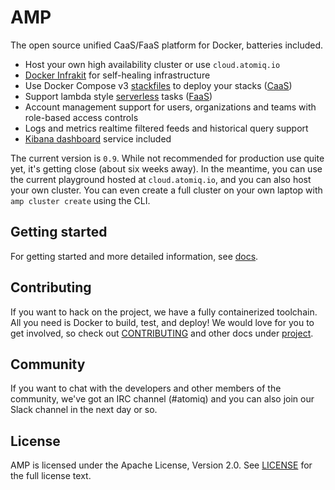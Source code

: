 # AMP

The open source unified CaaS/FaaS platform for Docker, batteries included.

 * Host your own high availability cluster or use `cloud.atomiq.io`
 * [Docker Infrakit](https://github.com/docker/infrakit) for self-healing infrastructure
 * Use Docker Compose v3 [stackfiles](https://docs.docker.com/compose/compose-file/) to deploy your stacks ([CaaS](https://blog.docker.com/2016/02/containers-as-a-service-caas/))
 * Support lambda style [serverless](https://en.wikipedia.org/wiki/Serverless_computing) tasks ([FaaS](https://martinfowler.com/articles/serverless.html))
 * Account management support for users, organizations and teams with role-based access controls
 * Logs and metrics realtime filtered feeds and historical query support
 * [Kibana dashboard](https://www.elastic.co/guide/en/kibana/current/dashboard.html) service included

The current version is `0.9`. While not recommended for production use quite yet, it's getting close
(about six weeks away). In the meantime, you can use the current playground hosted at `cloud.atomiq.io`,
and you can also host your own cluster. You can even create a full cluster on your own laptop
with `amp cluster create` using the CLI.

## Getting started

For getting started and more detailed information, see [docs](docs/).

## Contributing

If you want to hack on the project, we have a fully containerized toolchain.
All you need is Docker to build, test, and deploy! We would love for you to get involved,
so check out [CONTRIBUTING](project/CONTRIBUTING.md) and other docs under [project](project/).

## Community

If you want to chat with the developers and other members of the community, we've got an
IRC channel (#atomiq) and you can also join our Slack channel in the next day or so.

## License

AMP is licensed under the Apache License, Version 2.0.
See [LICENSE](https://github.com/appcelerator/amp/blob/master/LICENSE)
for the full license text.

